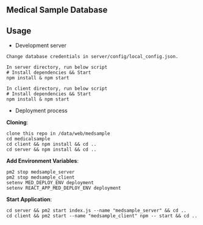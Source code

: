 ## Medical Sample Database

## Usage

 - Development server
```
Change database credentials in server/config/local_config.json.
```

```
In server directory, run below script
# Install dependencies && Start
npm install & npm start
```

```
In client directory, run below script
# Install dependencies && Start
npm install & npm start
```
- Deployment process

**Cloning**:
```
clone this repo in /data/web/medsample
cd medicalsample
cd client && npm install && cd ..
cd server && npm install && cd ..
```

**Add Environment Variables**:
```
pm2 stop medsample_server
pm2 stop medsample_client
setenv MED_DEPLOY_ENV deployment
setenv REACT_APP_MED_DEPLOY_ENV deployment
```
**Start Application**:
```
cd server && pm2 start index.js --name "medsample_server" && cd ..
cd client && pm2 start --name "medsample_client" npm -- start && cd ..

```
